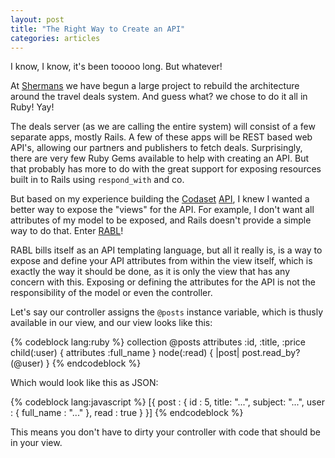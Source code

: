 ```yaml
---
layout: post
title: "The Right Way to Create an API"
categories: articles
---
```


I know, I know, it's been tooooo long. But whatever!

At [Shermans](http:///www.shermanstravel.com) we have begun a large project to rebuild the architecture around the travel deals system. And guess what? we chose to do it all in Ruby! Yay!

The deals server (as we are calling the entire system) will consist of a few separate apps, mostly Rails. A few of these apps will be REST based web API's, allowing our partners and publishers to fetch deals. Surprisingly, there are very few Ruby Gems available to help with creating an API. But that probably has more to do with the great support for exposing resources built in to Rails using `respond_with` and co.

But based on my experience building the [Codaset](http://codaset.com) [API](http://api.codaset.com), I knew I wanted a better way to expose the "views" for the API. For example, I don't want all attributes of my model to be exposed, and Rails doesn't provide a simple way to do that. Enter [RABL](https://github.com/nesquena/rabl)!

RABL bills itself as an API templating language, but all it really is, is a way to expose and define your API attributes from within the view itself, which is exactly the way it should be done, as it is only the view that has any concern with this. Exposing or defining the attributes for the API is not the responsibility of the model or even the controller.

Let's say our controller assigns the `@posts` instance variable, which is thusly available in our view, and our view looks like this:

{% codeblock lang:ruby %}
collection @posts
attributes :id, :title, :price
child(:user) { attributes :full_name }
node(:read) { |post| post.read_by?(@user) }
{% endcodeblock %}

Which would look like this as JSON:

{% codeblock lang:javascript %}
[{  post :
  {
    id : 5, title: "...", subject: "...",
    user : { full_name : "..." },
    read : true
  }
}]
{% endcodeblock %}

This means you don't have to dirty your controller with code that should be in your view.